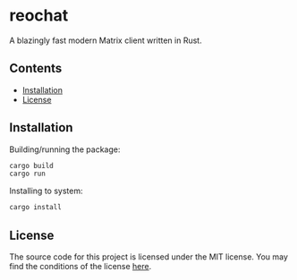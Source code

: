 # reochat
A blazingly fast modern Matrix client written in Rust.

## Contents
* [Installation](#installation)
* [License](#license)

## Installation
Building/running the package:

```sh
cargo build
cargo run
```

Installing to system:
```sh
cargo install
```


## License
The source code for this project is licensed under the MIT license. You may find the conditions of the license [here](LICENSE.md).
